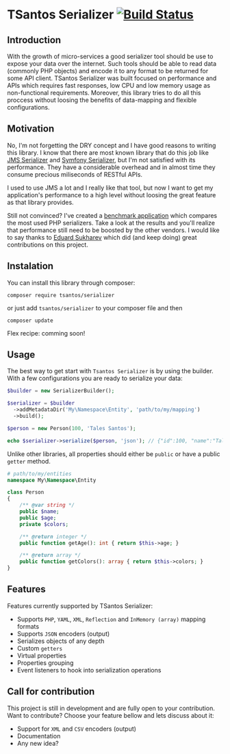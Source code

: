 # TSantos Serializer [![Build Status](https://travis-ci.org/tsantos84/serializer.svg?branch=master)](https://travis-ci.org/tsantos84/serializer)

## Introduction

With the growth of micro-services a good serializer tool should be use to expose your data over the internet. Such tools should be able to read data (commonly PHP objects) and encode it to any format to be returned for some API client. TSantos Serializer was built focused on performance and APIs which requires fast responses, low CPU and low memory usage as non-functional requirements. Moreover, this library tries to do all this proccess without loosing the benefits of data-mapping and flexible configurations.

## Motivation

No, I'm not forgetting the DRY concept and I have good reasons to writing this library. I know that there are most known library that do this job like [JMS Serializer](https://github.com/schmittjoh/serializer) and [Symfony Serializer](http://symfony.com/doc/current/components/serializer.html), but I'm not satisfied with its performance. They have a considerable overhead and in almost time they consume precious miliseconds of RESTful APIs.

I used to use JMS a lot and I really like that tool, but now I want to get my application's performance to a high level without loosing the great feature as that library provides.

Still not convinced? I've created a [benchmark application](https://github.com/tsantos84/serializers-benchmarking) which compares the most used PHP serializers. Take a look at the results and you'll realize that performance still need to be boosted by the other vendors. I would like to say thanks to [Eduard Sukharev](https://github.com/eduard-sukharev) which did (and keep doing) great contributions on this project.

## Instalation

You can install this library through composer:

`composer require tsantos/serializer`

or just add `tsantos/serializer` to your composer file and then

`composer update`

Flex recipe: comming soon!

## Usage

The best way to get start with `Tsantos Serializer` is by using the builder. With a few configurations you are ready to serialize your data:

```php
$builder = new SerializerBuilder();

$serializer = $builder
  ->addMetadataDir('My\Namespace\Entity', 'path/to/my/mapping')
  ->build();

$person = new Person(100, 'Tales Santos');

echo $serializer->serialize($person, 'json'); // {"id":100, "name":"Tales Santos"}
```

Unlike other libraries, all properties should either be `public` or have a public `getter` method.

```php
# path/to/my/entities
namespace My\Namespace\Entity

class Person
{
    /** @var string */
    public $name;
    public $age;
    private $colors;

    /** @return integer */
    public function getAge(): int { return $this->age; }

    /** @return array */
    public function getColors(): array { return $this->colors; }
}
```

## Features

Features currently supported by TSantos Serializer:

* Supports `PHP`, `YAML`, `XML`, `Reflection` and `InMemory (array)` mapping formats
* Supports `JSON` encoders (output)
* Serializes objects of any depth
* Custom `getters`
* Virtual properties
* Properties grouping
* Event listeners to hook into serialization operations

## Call for contribution

This project is still in development and are fully open to your contribution. Want to contribute? Choose your feature bellow and lets discuss about it:

* Support for `XML` and `CSV` encoders (output)
* Documentation
* Any new idea?
